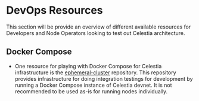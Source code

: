 # DevOps Resources

This section will be provide an overview of different available resources for Developers and Node Operators looking to test out Celestia architecture.

## Docker Compose

* One resource for playing with Docker Compose for Celestia infrastructure is the [ephemeral-cluster](https://github.com/celestiaorg/ephemeral-cluster) repository. This repository provides infrastructure for doing integration testings for development by running a Docker Compose instance of Celestia devnet. It is not recommended to be used as-is for running nodes individually.
